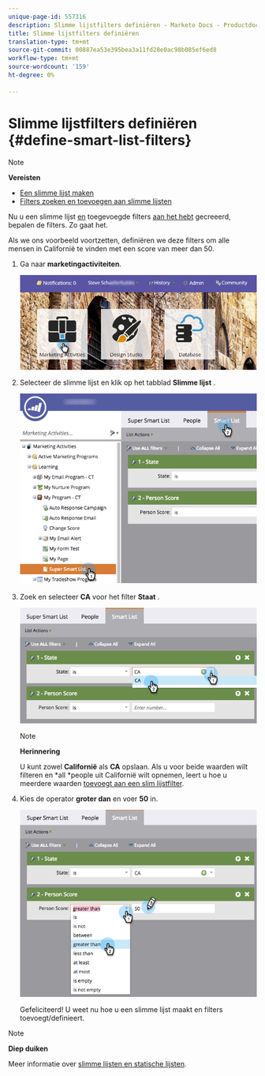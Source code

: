 ```yaml
---
unique-page-id: 557316
description: Slimme lijstfilters definiëren - Marketo Docs - Productdocumentatie
title: Slimme lijstfilters definiëren
translation-type: tm+mt
source-git-commit: 00887ea53e395bea3a11fd28e0ac98b085ef6ed8
workflow-type: tm+mt
source-wordcount: '159'
ht-degree: 0%

---
```



# Slimme lijstfilters definiëren {#define-smart-list-filters}

>[!NOTE]
>
>**Vereisten**
>
>* [Een slimme lijst maken](create-a-smart-list.md)
>* [Filters zoeken en toevoegen aan slimme lijsten](find-and-add-filters-to-a-smart-list.md)

>



Nu u een slimme lijst [en](create-a-smart-list.md) toegevoegde filters [aan het hebt](find-and-add-filters-to-a-smart-list.md) gecreeerd, bepalen de filters. Zo gaat het.

Als we ons voorbeeld voortzetten, definiëren we deze filters om alle mensen in Californië te vinden met een score van meer dan 50.

1. Ga naar **marketingactiviteiten**.

   ![](assets/login-marketing-activities-1.png)

1. Selecteer de slimme lijst en klik op het tabblad **Slimme lijst** .

   ![](assets/smarlist-choosefilters.png)

1. Zoek en selecteer **CA** voor het filter **Staat** .

   ![](assets/smartlistdefinefilters.png)

   >[!NOTE]
   >
   >**Herinnering**
   >
   >
   >U kunt zowel **Californië** als **CA** opslaan. Als u voor beide waarden wilt filteren en *all *people uit Californië wilt opnemen, leert u hoe u meerdere waarden [toevoegt aan een slim lijstfilter](../../../../product-docs/core-marketo-concepts/smart-lists-and-static-lists/using-smart-lists/add-multiple-values-to-a-smart-list-filter.md).

1. Kies de operator **groter dan** en voer **50** in.

   ![](assets/smartlistfilter-personscore.png)

   Gefeliciteerd! U weet nu hoe u een slimme lijst maakt en filters toevoegt/definieert.

>[!NOTE]
>
>**Diep duiken**
>
>Meer informatie over [slimme lijsten en statische lijsten](http://docs.marketo.com/display/docs/smart+lists+and+static+lists).

